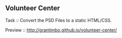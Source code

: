 Volunteer Center
----------------

Task :: Convert the PSD Files to a static HTML/CSS.

Preview :: http://grantimbo.github.io/volunteer-center/

